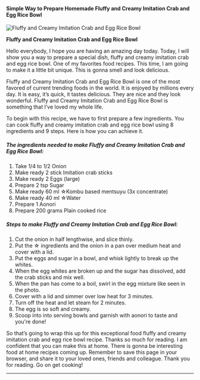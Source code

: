             

#### Simple Way to Prepare Homemade Fluffy and Creamy Imitation Crab and Egg Rice Bowl

![Fluffy and Creamy Imitation Crab and Egg Rice Bowl](https://img-global.cpcdn.com/recipes/5413161564897280/751x532cq70/fluffy-and-creamy-imitation-crab-and-egg-rice-bowl-recipe-main-photo.jpg)

**Fluffy and Creamy Imitation Crab and Egg Rice Bowl**

Hello everybody, I hope you are having an amazing day today. Today, I will show you a way to prepare a special dish, fluffy and creamy imitation crab and egg rice bowl. One of my favorites food recipes. This time, I am going to make it a little bit unique. This is gonna smell and look delicious.

Fluffy and Creamy Imitation Crab and Egg Rice Bowl is one of the most favored of current trending foods in the world. It is enjoyed by millions every day. It is easy, it’s quick, it tastes delicious. They are nice and they look wonderful. Fluffy and Creamy Imitation Crab and Egg Rice Bowl is something that I’ve loved my whole life.

To begin with this recipe, we have to first prepare a few ingredients. You can cook fluffy and creamy imitation crab and egg rice bowl using 8 ingredients and 9 steps. Here is how you can achieve it.

##### The ingredients needed to make Fluffy and Creamy Imitation Crab and Egg Rice Bowl:

1.  Take 1/4 to 1/2 Onion
2.  Make ready 2 stick Imitation crab sticks
3.  Make ready 2 Eggs (large)
4.  Prepare 2 tsp Sugar
5.  Make ready 60 ml ☆Kombu based mentsuyu (3x concentrate)
6.  Make ready 40 ml ☆Water
7.  Prepare 1 Aonori
8.  Prepare 200 grams Plain cooked rice

##### Steps to make Fluffy and Creamy Imitation Crab and Egg Rice Bowl:

1.  Cut the onion in half lengthwise, and slice thinly.
2.  Put the ☆ ingredients and the onion in a pan over medium heat and cover with a lid.
3.  Put the eggs and sugar in a bowl, and whisk lightly to break up the whites.
4.  When the egg whites are broken up and the sugar has dissolved, add the crab sticks and mix well.
5.  When the pan has come to a boil, swirl in the egg mixture like seen in the photo.
6.  Cover with a lid and simmer over low heat for 3 minutes.
7.  Turn off the heat and let steam for 2 minutes.
8.  The egg is so soft and creamy.
9.  Scoop into into serving bowls and garnish with aonori to taste and you're done!

So that’s going to wrap this up for this exceptional food fluffy and creamy imitation crab and egg rice bowl recipe. Thanks so much for reading. I am confident that you can make this at home. There is gonna be interesting food at home recipes coming up. Remember to save this page in your browser, and share it to your loved ones, friends and colleague. Thank you for reading. Go on get cooking!

* * *